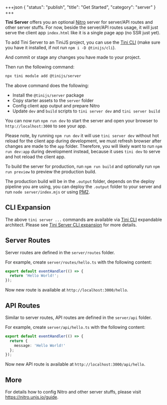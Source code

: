 +++json
{
  "status": "publish",
  "title": "Get Started",
  "category": "server"
}
+++

**Tini Server** offers you an optional [Nitro](https://nitro.unjs.io/) server for server/API routes and other server stuffs. For now, beside the server/API routes usage, it will just serve the client app `index.html` like it is a single page app (no SSR just yet).

To add Tini Server to an TiniJS project, you can use the [Tini CLI](/cli) (make sure you have it installed, if not run `npm i -D @tinijs/cli`).

And commit or stage any changes you have made to your project.

Then run the following command:

```bash
npx tini module add @tinijs/server
```

The above command does the following:
- Install the `@tinijs/server` package
- Copy starter assets to the `server` folder
- Config client app output and prepare Nitro
- Update `dev` and `build` scripts to `tini server dev` and `tini server build`

You can now run `npm run dev` to start the server and open your browser to `http://localhost:3000` to see your app.

Please note, by running `npm run dev` it will use `tini server dev` without hot reload for the client app during development, we must refresh browser after changes are made to the `app` folder. Therefore, you will likely want to run `npm run dev:app` during development instead, because it uses `tini dev` to serve and hot reload the client app.

To build the server for production, run `npm run build` and optionally run `npm run preview` to preview the production build.

The production build will be in the `.output` folder, depends on the deploy pipeline you are using, you can deploy the `.output` folder to your server and run `node server/index.mjs` or using [PM2](https://pm2.keymetrics.io/).

## CLI Expansion

The above `tini server ...` commands are available via [Tini CLI](/cli) expandable architect. Please see [Tini Server CLI expansion](/module/server-cli) for more details.

## Server Routes

Server routes are defined in the `server/routes` folder.

For example, create `server/routes/hello.ts` with the following content:

```ts
export default eventHandler(() => {
  return 'Hello World!';
});
```

Now new route is available at `http://localhost:3000/hello`. 

## API Routes

Similar to server routes, API routes are defined in the `server/api` folder.

For example, create `server/api/hello.ts` with the following content:

```ts
export default eventHandler(() => {
  return {
    message: 'Hello World!'
  };
});
```

Now new API route is available at `http://localhost:3000/api/hello`.

## More

For details how to config Nitro and other server stuffs, please visit <https://nitro.unjs.io/guide>.
